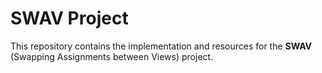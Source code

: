 # SWAV Project

This repository contains the implementation and resources for the **SWAV** (Swapping Assignments between Views) project.

<!-- 
## Folder Structure

```
/u00/livia.meinhardt/projects/swav/
├── data/               # Dataset files
├── models/             # Pre-trained and custom models
├── scripts/            # Training and evaluation scripts
├── utils/              # Utility functions and helpers
├── experiments/        # Experiment configurations and results
└── README.md           # Project documentation
``` -->
